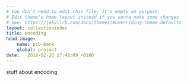 ```yaml
---
# You don't need to edit this file, it's empty on purpose.
# Edit theme's home layout instead if you wanna make some changes
# See: https://jekyllrb.com/docs/themes/#overriding-theme-defaults
layout: collectionindex
title: encoding
head-image:
    name: pcb-back
    global: project
date:   2018-02-26 17:42:09 +0100
---
```

stuff about encoding
